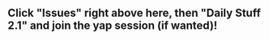Click "Issues" right above here, then "Daily Stuff 2.1" and join the yap session (if wanted)!   
-----------------------------------------------------------------------------------------
